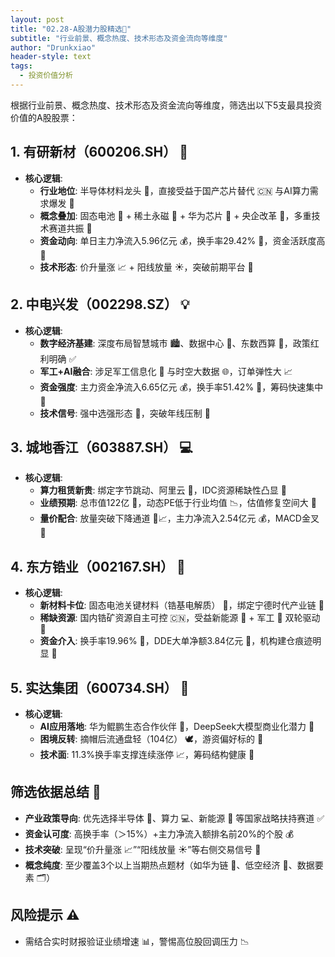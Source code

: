```yaml
---
layout: post
title: "02.28-A股潜力股精选🚀"
subtitle: "行业前景、概念热度、技术形态及资金流向等维度"
author: "Drunkxiao"
header-style: text
tags:
  - 投资价值分析
---
```



根据行业前景、概念热度、技术形态及资金流向等维度，筛选出以下5支最具投资价值的A股股票：

## 1. 有研新材（600206.SH） 🔬

*   **核心逻辑**:
    *   **行业地位**: 半导体材料龙头 🥇，直接受益于国产芯片替代 🇨🇳 与AI算力需求爆发 🧠
    *   **概念叠加**: 固态电池 🔋 + 稀土永磁 🧲 + 华为芯片 📱 + 央企改革 🏢，多重技术赛道共振 🚀
    *   **资金动向**: 单日主力净流入5.96亿元 💰，换手率29.42% 🔄，资金活跃度高 🎽
    *   **技术形态**: 价升量涨 📈 + 阳线放量 ☀️，突破前期平台 🚀

## 2. 中电兴发（002298.SZ） 💡

*   **核心逻辑**:
    *   **数字经济基建**: 深度布局智慧城市 🏙️、数据中心 🏢、东数西算 🧮，政策红利明确 ✅
    *   **军工+AI融合**: 涉足军工信息化 🚀 与时空大数据 🌐，订单弹性大 📈
    *   **资金强度**: 主力资金净流入6.65亿元 💰，换手率51.42% 🔄，筹码快速集中 🤝
    *   **技术信号**: 强中选强形态 💪，突破年线压制 🚀

## 3. 城地香江（603887.SH） 💻

*   **核心逻辑**:
    *   **算力租赁新贵**: 绑定字节跳动、阿里云 🤝，IDC资源稀缺性凸显 💎
    *   **业绩预期**: 总市值122亿 🏢，动态PE低于行业均值 📉，估值修复空间大 🚀
    *   **量价配合**: 放量突破下降通道 🚀📈，主力净流入2.54亿元 💰，MACD金叉 💫

## 4. 东方锆业（002167.SH） 🧪

*   **核心逻辑**:
    *   **新材料卡位**: 固态电池关键材料（锆基电解质） 🔋，绑定宁德时代产业链 🤝
    *   **稀缺资源**: 国内锆矿资源自主可控 🇨🇳，受益新能源 🔋 + 军工 🚀 双轮驱动 🚗
    *   **资金介入**: 换手率19.96% 🔄，DDE大单净额3.84亿元 💸，机构建仓痕迹明显 🏢

## 5. 实达集团（600734.SH） 🤖

*   **核心逻辑**:
    *   **AI应用落地**: 华为鲲鹏生态合作伙伴 🤝，DeepSeek大模型商业化潜力 🧠
    *   **困境反转**: 摘帽后流通盘轻（104亿） 🕊️，游资偏好标的 🎲
    *   **技术面**: 11.3%换手率支撑连续涨停 📈，筹码结构健康 🌱

## 筛选依据总结 📝

*   **产业政策导向**: 优先选择半导体 🔬、算力 💻、新能源 🔋 等国家战略扶持赛道 ✅
*   **资金认可度**: 高换手率（＞15%）+主力净流入额排名前20%的个股 💰
*   **技术突破**: 呈现“价升量涨 📈”“阳线放量 ☀️”等右侧交易信号 🚀
*   **概念纯度**: 至少覆盖3个以上当期热点题材（如华为链 📱、低空经济 🚁、数据要素 🗂️）

## 风险提示 ⚠️

*   需结合实时财报验证业绩增速 📊，警惕高位股回调压力 📉
